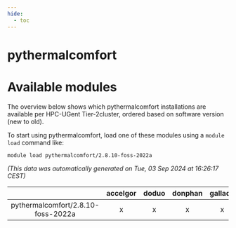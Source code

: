 ```yaml
---
hide:
  - toc
---
```


pythermalcomfort
================

# Available modules


The overview below shows which pythermalcomfort installations are available per HPC-UGent Tier-2cluster, ordered based on software version (new to old).

To start using pythermalcomfort, load one of these modules using a `module load` command like:

```shell
module load pythermalcomfort/2.8.10-foss-2022a
```

*(This data was automatically generated on Tue, 03 Sep 2024 at 16:26:17 CEST)*  

| |accelgor|doduo|donphan|gallade|joltik|shinx|skitty|
| :---: | :---: | :---: | :---: | :---: | :---: | :---: | :---: |
|pythermalcomfort/2.8.10-foss-2022a|x|x|x|x|x|-|x|
